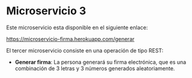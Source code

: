 # Microservicio 3

Este microservicio esta disponible en el siguiente enlace:

https://microservicio-firma.herokuapp.com/generar

El tercer microservicio consiste en una operación de tipo REST:
- <b>Generar firma</b>: La persona generará su firma electrónica, que es una combinación de 3 letras y 3 números generados aleatoriamente.
